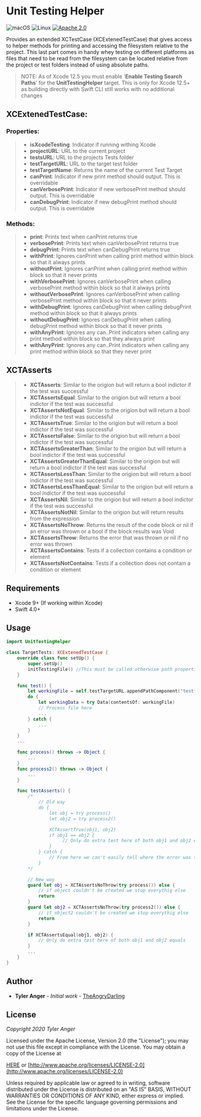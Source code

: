 # Unit Testing Helper

![macOS](https://img.shields.io/badge/os-macOS-green.svg?style=flat)
![Linux](https://img.shields.io/badge/os-linux-green.svg?style=flat)
[![Apache 2.0](https://img.shields.io/badge/License-Apache%202.0-blue.svg?style=flat)](LICENSE.md)

Provides an extended XCTestCase (XCExtenedTestCase) that gives access to helper methods for printing and accessing the filesystem relative to the project.  This last part comes in handy whey testing on different platforms as files that need to be read from the filesystem can be located relative from the project or test folders instead of using absolute paths.

>NOTE: As of Xcode 12.5 you must enable '**Enable Testing Search Paths**' for the **UnitTestingHelper** target.
>This is only for Xcode 12.5+ as building directly with Swift CLI still works with no additional changes

## XCExtenedTestCase:
### Properties:
>*   **isXcodeTesting**: Indicator if running withing Xcode
>*   **projectURL**: URL to the current project
>*   **testsURL**: URL to the projects Tests folder
>*   **testTargetURL**: URL to the target test folder
>*   **testTargetName**: Returns the name of the current Test Target
>*   **canPrint**: Indicator if new print method should output.  This is overridable
>*   **canVerbosePrint**: Indicator if new verbosePrint method should output.  This is overridable
>*   **canDebugPrint**: Indicator if new debugPrint method should output.  This is overridable

### Methods:
>*   **print**: Prints text when canPrint returns true
>*   **verbosePrint**: Prints text when canVerbosePrint returns true
>*   **debugPrint**: Prints text when canDebugPrint returns true
>*   **withPrint**: Ignores canPrint when calling print method within block so that it always prints
>*   **withoutPrint**: Ignores canPrint when calling print method within block so that it never prints
>*   **withVerbosePrint**: Ignores canVerbosePrint when calling verbosePrint method within block so that it always prints
>*   **withoutVerbosePrint**: Ignores canVerbosePrint when calling verbosePrint method within block so that it never prints
>*   **withDebugPrint**: Ignores canDebugPrint when calling debugPrint method within block so that it always prints
>*   **withoutDebugPrint**: Ignores canDebugPrint when calling debugPrint method within block so that it never prints
>*   **withAnyPrint**: Ignores any can..Print indicators when calling any print method within block so that they always print
>*   **withAnyPrint**: Ignores any can..Print indicators when calling any print method within block so that they never print

## XCTAsserts
>*   **XCTAsserts**: Similar to the origion but will return a bool indictor if the test was successful
>*   **XCTAssertsEqual**: Similar to the origion but will return a bool indictor if the test was successful
>*   **XCTAssertsNotEqual**: Similar to the origion but will return a bool indictor if the test was successful
>*   **XCTAssertsTrue**: Similar to the origion but will return a bool indictor if the test was successful
>*   **XCTAssertsFalse**: Similar to the origion but will return a bool indictor if the test was successful
>*   **XCTAssertsGreaterThan**: Similar to the origion but will return a bool indictor if the test was successful
>*   **XCTAssertsGreaterThanEqual**: Similar to the origion but will return a bool indictor if the test was successful
>*   **XCTAssertsLessThan**: Similar to the origion but will return a bool indictor if the test was successful
>*   **XCTAssertsLessThanEqual**: Similar to the origion but will return a bool indictor if the test was successful
>*   **XCTAssertsNil**: Similar to the origion but will return a bool indictor if the test was successful
>*   **XCTAssertsNotNil**: Similar to the origion but will return results from the expression
>*   **XCTAssertsNoThrow**: Returns the result of the code block or nil if an error was thrown or a bool if the block results was Void
>*   **XCTAssertsThrow**: Returns the error that was thrown or nil if no error was thrown
>*   **XCTAssertsContains**: Tests if a collection contains a condition or element
>*   **XCTAssertsNotContains**: Tests if a collection does not contain a condition or element

## Requirements

* Xcode 9+ (If working within Xcode)
* Swift 4.0+

## Usage

```swift
import UnitTestingHelper

class TargetTests: XCExtenedTestCase {
    override class func setUp() {
        super.setUp()
        initTestingFile() //This must be called otherwise path properties will not work
    }

    func test() {
        let workingFile = self.testTargetURL.appendPathComponent("testfile.ext")
        do {
            let workingData = try Data(contentsOf: workingFile)
            // Process file here
            ...
        } catch {
            ...
        }
    }
    ...

    func process() throws -> Object {
        ...
    }
    func process2() throws -> Object {
        ...
    }

    func testAsserts() {
        /*
            // Old way
            do {
                let obj = try process()
                let obj2 = try process2()

                XCTAssertTrue(obj1, obj2)
                if obj1 == obj2 {
                     // Only do extra test here of both obj1 and obj2 equals
                }
            } catch {
                // From here we can't easily tell where the error was thrown from
            }
        */

        // New way
        guard let obj = XCTAssertsNoThrow(try process()) else {
            // if object couldn't be created we stop everythig else
            return
        }
        guard let obj2 = XCTAssertsNoThrow(try process2()) else {
            // if object2 couldn't be created we stop everythig else
            return
        }

        if XCTAssertsEqual(obj1, obj2) {
            // Only do extra test here of both obj1 and obj2 equals
        }
        ...
    }
}
```

## Author

* **Tyler Anger** - *Initial work*  - [TheAngryDarling](https://github.com/TheAngryDarling)

## License

*Copyright 2020 Tyler Anger*

Licensed under the Apache License, Version 2.0 (the "License");
you may not use this file except in compliance with the License.
You may obtain a copy of the License at

[HERE](LICENSE.md) or [http://www.apache.org/licenses/LICENSE-2.0](http://www.apache.org/licenses/LICENSE-2.0)

Unless required by applicable law or agreed to in writing, software
distributed under the License is distributed on an "AS IS" BASIS,
WITHOUT WARRANTIES OR CONDITIONS OF ANY KIND, either express or implied.
See the License for the specific language governing permissions and
limitations under the License.
